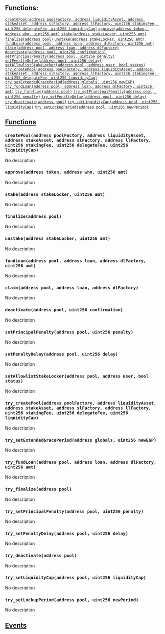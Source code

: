 

## Functions:
[`createPool(address poolFactory, address liquidityAsset, address stakeAsset, address slFactory, address llFactory, uint256 stakingFee, uint256 delegateFee, uint256 liquidityCap)`](#PoolDelegate-createPool-address-address-address-address-address-uint256-uint256-uint256-)
[`approve(address token, address who, uint256 amt)`](#PoolDelegate-approve-address-address-uint256-)
[`stake(address stakeLocker, uint256 amt)`](#PoolDelegate-stake-address-uint256-)
[`finalize(address pool)`](#PoolDelegate-finalize-address-)
[`unstake(address stakeLocker, uint256 amt)`](#PoolDelegate-unstake-address-uint256-)
[`fundLoan(address pool, address loan, address dlFactory, uint256 amt)`](#PoolDelegate-fundLoan-address-address-address-uint256-)
[`claim(address pool, address loan, address dlFactory)`](#PoolDelegate-claim-address-address-address-)
[`deactivate(address pool, uint256 confirmation)`](#PoolDelegate-deactivate-address-uint256-)
[`setPrincipalPenalty(address pool, uint256 penalty)`](#PoolDelegate-setPrincipalPenalty-address-uint256-)
[`setPenaltyDelay(address pool, uint256 delay)`](#PoolDelegate-setPenaltyDelay-address-uint256-)
[`setAllowlistStakeLocker(address pool, address user, bool status)`](#PoolDelegate-setAllowlistStakeLocker-address-address-bool-)
[`try_createPool(address poolFactory, address liquidityAsset, address stakeAsset, address slFactory, address llFactory, uint256 stakingFee, uint256 delegateFee, uint256 liquidityCap)`](#PoolDelegate-try_createPool-address-address-address-address-address-uint256-uint256-uint256-)
[`try_setExtendedGracePeriod(address globals, uint256 newEGP)`](#PoolDelegate-try_setExtendedGracePeriod-address-uint256-)
[`try_fundLoan(address pool, address loan, address dlFactory, uint256 amt)`](#PoolDelegate-try_fundLoan-address-address-address-uint256-)
[`try_finalize(address pool)`](#PoolDelegate-try_finalize-address-)
[`try_setPrincipalPenalty(address pool, uint256 penalty)`](#PoolDelegate-try_setPrincipalPenalty-address-uint256-)
[`try_setPenaltyDelay(address pool, uint256 delay)`](#PoolDelegate-try_setPenaltyDelay-address-uint256-)
[`try_deactivate(address pool)`](#PoolDelegate-try_deactivate-address-)
[`try_setLiquidityCap(address pool, uint256 liquidityCap)`](#PoolDelegate-try_setLiquidityCap-address-uint256-)
[`try_setLockupPeriod(address pool, uint256 newPeriod)`](#PoolDelegate-try_setLockupPeriod-address-uint256-)


## <u>Functions</u>

### `createPool(address poolFactory, address liquidityAsset, address stakeAsset, address slFactory, address llFactory, uint256 stakingFee, uint256 delegateFee, uint256 liquidityCap)`
No description

### `approve(address token, address who, uint256 amt)`
No description

### `stake(address stakeLocker, uint256 amt)`
No description

### `finalize(address pool)`
No description

### `unstake(address stakeLocker, uint256 amt)`
No description

### `fundLoan(address pool, address loan, address dlFactory, uint256 amt)`
No description

### `claim(address pool, address loan, address dlFactory)`
No description

### `deactivate(address pool, uint256 confirmation)`
No description

### `setPrincipalPenalty(address pool, uint256 penalty)`
No description

### `setPenaltyDelay(address pool, uint256 delay)`
No description

### `setAllowlistStakeLocker(address pool, address user, bool status)`
No description

### `try_createPool(address poolFactory, address liquidityAsset, address stakeAsset, address slFactory, address llFactory, uint256 stakingFee, uint256 delegateFee, uint256 liquidityCap)`
No description

### `try_setExtendedGracePeriod(address globals, uint256 newEGP)`
No description

### `try_fundLoan(address pool, address loan, address dlFactory, uint256 amt)`
No description

### `try_finalize(address pool)`
No description

### `try_setPrincipalPenalty(address pool, uint256 penalty)`
No description

### `try_setPenaltyDelay(address pool, uint256 delay)`
No description

### `try_deactivate(address pool)`
No description

### `try_setLiquidityCap(address pool, uint256 liquidityCap)`
No description

### `try_setLockupPeriod(address pool, uint256 newPeriod)`
No description

## <u>Events</u>
